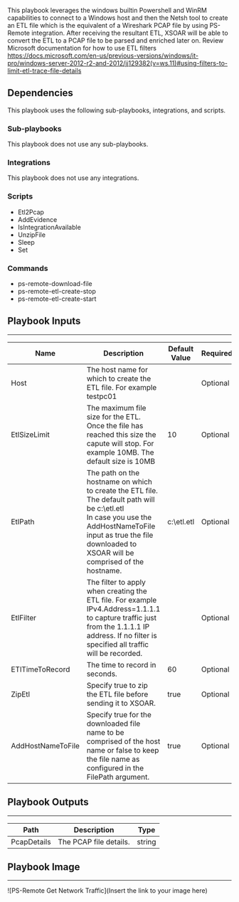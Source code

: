This playbook leverages the windows builtin Powershell and WinRM capabilities to connect to a Windows host and then the Netsh tool to create an ETL file which is the equivalent of a Wireshark PCAP file by using PS-Remote integration. After receiving the resultant ETL, XSOAR will be able to convert the ETL to a PCAP file to be parsed and enriched later on. Review Microsoft documentation for how to use ETL filters https://docs.microsoft.com/en-us/previous-versions/windows/it-pro/windows-server-2012-r2-and-2012/jj129382(v=ws.11)#using-filters-to-limit-etl-trace-file-details

## Dependencies
This playbook uses the following sub-playbooks, integrations, and scripts.

### Sub-playbooks
This playbook does not use any sub-playbooks.

### Integrations
This playbook does not use any integrations.

### Scripts
* Etl2Pcap
* AddEvidence
* IsIntegrationAvailable
* UnzipFile
* Sleep
* Set

### Commands
* ps-remote-download-file
* ps-remote-etl-create-stop
* ps-remote-etl-create-start

## Playbook Inputs
---

| **Name** | **Description** | **Default Value** | **Required** |
| --- | --- | --- | --- |
| Host | The host name for which to create the ETL file. For example testpc01 |  | Optional |
| EtlSizeLimit | The maximum file size for the ETL. Once the file has reached this size the capute will stop. For example 10MB. The default size is 10MB | 10 | Optional |
| EtlPath | The path on the hostname on which to create the ETL file. The default path will be c:\\etl.etl<br/>In case you use the AddHostNameToFile input as true the file downloaded to XSOAR will be comprised of the hostname. | c:\etl.etl | Optional |
| EtlFilter | The filter to apply when creating the ETL file. For example IPv4.Address=1.1.1.1 to capture traffic just from the 1.1.1.1 IP address. If no filter is specified all traffic will be recorded. |  | Optional |
| ETlTimeToRecord | The time to record in seconds. | 60 | Optional |
| ZipEtl | Specify true to zip the ETL file before sending it to XSOAR. | true | Optional |
| AddHostNameToFile | Specify true for the downloaded file name to be comprised of the host name or false  to keep the file name as configured in the FilePath argument. | true | Optional |

## Playbook Outputs
---

| **Path** | **Description** | **Type** |
| --- | --- | --- |
| PcapDetails | The PCAP file details. | string |

## Playbook Image
---
![PS-Remote Get Network Traffic](Insert the link to your image here)